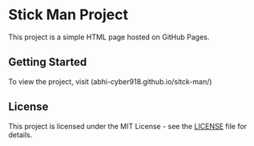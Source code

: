 # Stick Man Project

This project is a simple HTML page hosted on GitHub Pages.

## Getting Started

To view the project, visit (abhi-cyber918.github.io/sitck-man/)

## License

This project is licensed under the MIT License - see the [LICENSE](LICENSE) file for details.
